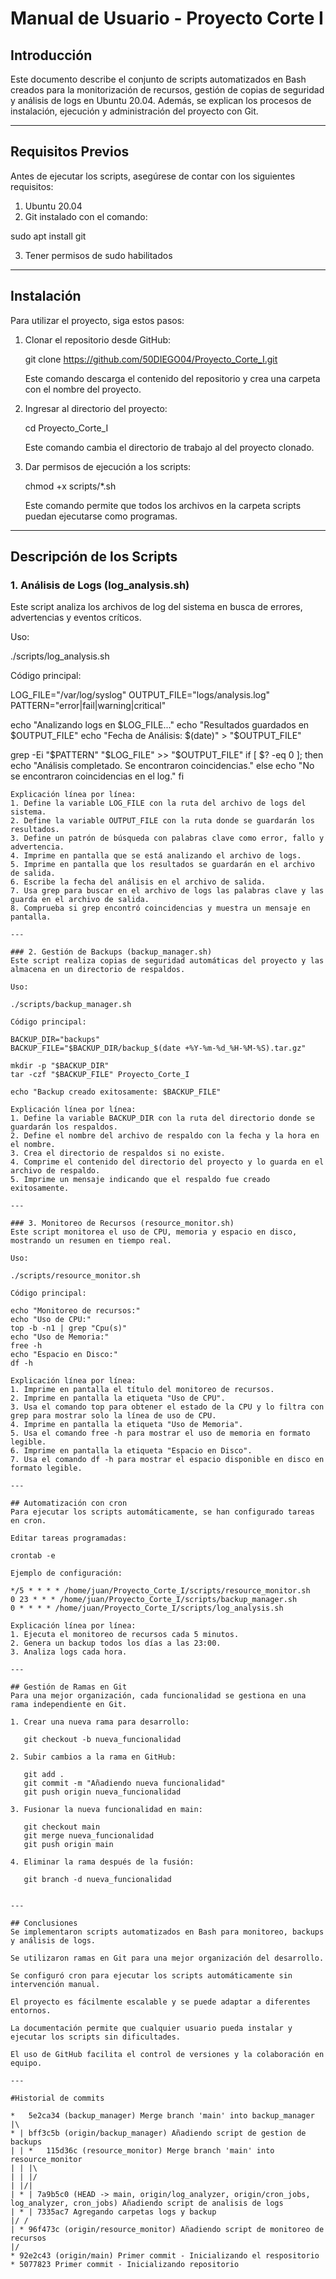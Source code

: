 
# Manual de Usuario - Proyecto Corte I  

## Introducción  
Este documento describe el conjunto de scripts automatizados en Bash creados para la monitorización de recursos, gestión de copias de seguridad y análisis de logs en Ubuntu 20.04. Además, se explican los procesos de instalación, ejecución y administración del proyecto con Git.  

---

## Requisitos Previos  
Antes de ejecutar los scripts, asegúrese de contar con los siguientes requisitos:  

1. Ubuntu 20.04  
2. Git instalado con el comando:  
   
 sudo apt install git
   
3. Tener permisos de sudo habilitados  

---

## Instalación  
Para utilizar el proyecto, siga estos pasos:  

1. Clonar el repositorio desde GitHub:  
   
   git clone https://github.com/50DIEGO04/Proyecto_Corte_I.git
   
   Este comando descarga el contenido del repositorio y crea una carpeta con el nombre del proyecto.  

2. Ingresar al directorio del proyecto:  
   
   cd Proyecto_Corte_I
  
   Este comando cambia el directorio de trabajo al del proyecto clonado.  

3. Dar permisos de ejecución a los scripts:  
   
   chmod +x scripts/*.sh
   
   Este comando permite que todos los archivos en la carpeta scripts puedan ejecutarse como programas.  

---

## Descripción de los Scripts  

### 1. Análisis de Logs (log_analysis.sh)  
Este script analiza los archivos de log del sistema en busca de errores, advertencias y eventos críticos.  

Uso:  

./scripts/log_analysis.sh

Código principal:  

LOG_FILE="/var/log/syslog"
OUTPUT_FILE="logs/analysis.log"
PATTERN="error|fail|warning|critical"

echo "Analizando logs en $LOG_FILE..."
echo "Resultados guardados en $OUTPUT_FILE"
echo "Fecha de Análisis: $(date)" > "$OUTPUT_FILE"

grep -Ei "$PATTERN" "$LOG_FILE" >> "$OUTPUT_FILE"
if [ $? -eq 0 ]; then
    echo "Análisis completado. Se encontraron coincidencias."
else
    echo "No se encontraron coincidencias en el log."
fi
```
Explicación línea por línea:  
1. Define la variable LOG_FILE con la ruta del archivo de logs del sistema.  
2. Define la variable OUTPUT_FILE con la ruta donde se guardarán los resultados.  
3. Define un patrón de búsqueda con palabras clave como error, fallo y advertencia.  
4. Imprime en pantalla que se está analizando el archivo de logs.  
5. Imprime en pantalla que los resultados se guardarán en el archivo de salida.  
6. Escribe la fecha del análisis en el archivo de salida.  
7. Usa grep para buscar en el archivo de logs las palabras clave y las guarda en el archivo de salida.  
8. Comprueba si grep encontró coincidencias y muestra un mensaje en pantalla.  

---

### 2. Gestión de Backups (backup_manager.sh)  
Este script realiza copias de seguridad automáticas del proyecto y las almacena en un directorio de respaldos.  

Uso:  

./scripts/backup_manager.sh

Código principal:  

BACKUP_DIR="backups"
BACKUP_FILE="$BACKUP_DIR/backup_$(date +%Y-%m-%d_%H-%M-%S).tar.gz"

mkdir -p "$BACKUP_DIR"
tar -czf "$BACKUP_FILE" Proyecto_Corte_I

echo "Backup creado exitosamente: $BACKUP_FILE"

Explicación línea por línea:  
1. Define la variable BACKUP_DIR con la ruta del directorio donde se guardarán los respaldos.  
2. Define el nombre del archivo de respaldo con la fecha y la hora en el nombre.  
3. Crea el directorio de respaldos si no existe.  
4. Comprime el contenido del directorio del proyecto y lo guarda en el archivo de respaldo.  
5. Imprime un mensaje indicando que el respaldo fue creado exitosamente.  

---

### 3. Monitoreo de Recursos (resource_monitor.sh)  
Este script monitorea el uso de CPU, memoria y espacio en disco, mostrando un resumen en tiempo real.  

Uso:  

./scripts/resource_monitor.sh

Código principal:  

echo "Monitoreo de recursos:"
echo "Uso de CPU:"
top -b -n1 | grep "Cpu(s)"
echo "Uso de Memoria:"
free -h
echo "Espacio en Disco:"
df -h

Explicación línea por línea:  
1. Imprime en pantalla el título del monitoreo de recursos.  
2. Imprime en pantalla la etiqueta "Uso de CPU".  
3. Usa el comando top para obtener el estado de la CPU y lo filtra con grep para mostrar solo la línea de uso de CPU.  
4. Imprime en pantalla la etiqueta "Uso de Memoria".  
5. Usa el comando free -h para mostrar el uso de memoria en formato legible.  
6. Imprime en pantalla la etiqueta "Espacio en Disco".  
7. Usa el comando df -h para mostrar el espacio disponible en disco en formato legible.  

---

## Automatización con cron  
Para ejecutar los scripts automáticamente, se han configurado tareas en cron.  

Editar tareas programadas:  

crontab -e

Ejemplo de configuración:  

*/5 * * * * /home/juan/Proyecto_Corte_I/scripts/resource_monitor.sh
0 23 * * * /home/juan/Proyecto_Corte_I/scripts/backup_manager.sh
0 * * * * /home/juan/Proyecto_Corte_I/scripts/log_analysis.sh

Explicación línea por línea:  
1. Ejecuta el monitoreo de recursos cada 5 minutos.  
2. Genera un backup todos los días a las 23:00.  
3. Analiza logs cada hora.  

---

## Gestión de Ramas en Git  
Para una mejor organización, cada funcionalidad se gestiona en una rama independiente en Git.  

1. Crear una nueva rama para desarrollo:  
   
   git checkout -b nueva_funcionalidad
   
2. Subir cambios a la rama en GitHub:  
   
   git add .
   git commit -m "Añadiendo nueva funcionalidad"
   git push origin nueva_funcionalidad
   
3. Fusionar la nueva funcionalidad en main:  
   
   git checkout main
   git merge nueva_funcionalidad
   git push origin main
   
4. Eliminar la rama después de la fusión:  
   
   git branch -d nueva_funcionalidad
   

---

## Conclusiones  
Se implementaron scripts automatizados en Bash para monitoreo, backups y análisis de logs.  

Se utilizaron ramas en Git para una mejor organización del desarrollo.  

Se configuró cron para ejecutar los scripts automáticamente sin intervención manual.  

El proyecto es fácilmente escalable y se puede adaptar a diferentes entornos.  

La documentación permite que cualquier usuario pueda instalar y ejecutar los scripts sin dificultades.  

El uso de GitHub facilita el control de versiones y la colaboración en equipo.  

---

#Historial de commits 

*   5e2ca34 (backup_manager) Merge branch 'main' into backup_manager
|\  
* | bff3c5b (origin/backup_manager) Añadiendo script de gestion de backups
| | *   115d36c (resource_monitor) Merge branch 'main' into resource_monitor
| | |\  
| | |/  
| |/|   
| * | 7a9b5c0 (HEAD -> main, origin/log_analyzer, origin/cron_jobs, log_analyzer, cron_jobs) Añadiendo script de analisis de logs
| * | 7335ac7 Agregando carpetas logs y backup
|/ /  
| * 96f473c (origin/resource_monitor) Añadiendo script de monitoreo de recursos
|/  
* 92e2c43 (origin/main) Primer commit - Inicializando el respositorio
* 5077823 Primer commit - Inicializando repositorio


